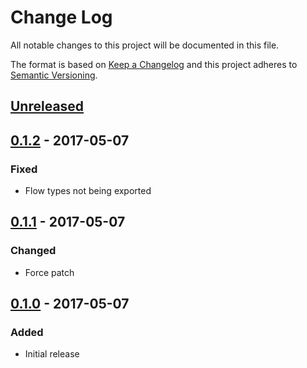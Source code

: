 # Change Log
All notable changes to this project will be documented in this file.

The format is based on [Keep a Changelog](http://keepachangelog.com/)
and this project adheres to [Semantic Versioning](http://semver.org/).


## [Unreleased][]

## [0.1.2][] - 2017-05-07
### Fixed
- Flow types not being exported

## [0.1.1][] - 2017-05-07
### Changed
- Force patch

## [0.1.0][] - 2017-05-07
### Added
- Initial release


[Unreleased]: https://github.com/madou/react-scroll-paginator/compare/v0.1.2...HEAD
[0.1.2]: https://github.com/madou/react-scroll-paginator/compare/v0.1.1...v0.1.2
[0.1.1]: https://github.com/madou/react-scroll-paginator/compare/v0.1.0...v0.1.1
[0.1.0]: https://github.com/madou/react-scroll-paginator/tree/v0.1.0
